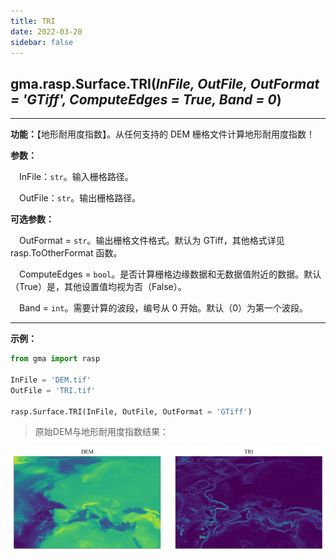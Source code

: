 ```yaml
---
title: TRI
date: 2022-03-20
sidebar: false
---
```


## gma.rasp.Surface.**TRI**(*InFile, OutFile, OutFormat = 'GTiff', ComputeEdges = True, Band = 0*)

---

**功能：**【地形耐用度指数】。从任何支持的 DEM 栅格文件计算地形耐用度指数！

**参数：** 

&emsp;InFile：`str`。输入栅格路径。

&emsp;OutFile：`str`。输出栅格路径。

**可选参数：**

&emsp;OutFormat  = `str`。输出栅格文件格式。默认为 GTiff，其他格式详见 rasp.ToOtherFormat 函数。

&emsp;ComputeEdges = `bool`。是否计算栅格边缘数据和无数据值附近的数据。默认（True）是，其他设置值均视为否（False）。

&emsp;Band = `int`。需要计算的波段，编号从 0 开始。默认（0）为第一个波段。

---
**示例：**

```python
from gma import rasp

InFile = 'DEM.tif'
OutFile = 'TRI.tif'

rasp.Surface.TRI(InFile, OutFile, OutFormat = 'GTiff')
```

> 原始DEM与地形耐用度指数结果：

![](/rasp/TRI.png)
